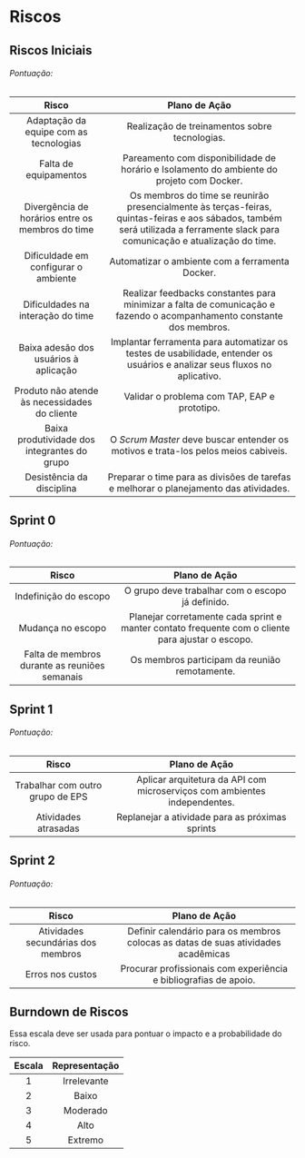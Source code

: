 # Riscos


## Riscos Iniciais

###### Pontuação:
| **Risco** |  **Plano de Ação** |
|:--------------:|:-------------------:|
|Adaptação da equipe  com as tecnologias| Realização de treinamentos sobre tecnologias.|
|Falta de equipamentos |Pareamento com disponibilidade de horário e Isolamento do ambiente do projeto com Docker.|
|Divergência de horários entre os membros do time| Os membros do time se reunirão presencialmente às terças-feiras, quintas-feiras e aos sábados, também será utilizada a ferramente slack para comunicação e atualização do time.|
|Dificuldade em configurar o ambiente| Automatizar o ambiente com a ferramenta Docker.|
|Dificuldades na interação do time| Realizar feedbacks constantes para minimizar a falta de comunicação e fazendo o acompanhamento constante dos membros.|
|Baixa adesão dos usuários à aplicação|Implantar ferramenta para automatizar os testes de usabilidade, entender os usuários e analizar seus fluxos no aplicativo. |
|Produto não atende às necessidades do cliente|Validar o problema com TAP, EAP e prototipo.|
|Baixa produtividade dos integrantes do grupo| O *Scrum Master* deve buscar entender os motivos e trata-los pelos meios cabiveis.|
|Desistência da disciplina|Preparar o time para as divisões de tarefas e melhorar o planejamento das atividades.|


## Sprint 0
###### Pontuação:

| **Risco** |  **Plano de Ação** |
|:--------------:|:-------------------:|
|Indefinição do escopo|O grupo deve trabalhar com o escopo já definido.|
|Mudança no escopo | Planejar corretamente cada sprint e manter contato frequente com o cliente para ajustar o escopo.|
|Falta de membros durante as reuniões semanais|Os membros participam da reunião remotamente.|

## Sprint 1
###### Pontuação:

| **Risco** |  **Plano de Ação** |
|:--------------:|:-------------------:|
|Trabalhar com outro grupo de EPS|Aplicar arquitetura da API com microserviços com ambientes independentes.|
|Atividades atrasadas|Replanejar a atividade para as próximas sprints|

## Sprint 2
###### Pontuação:
| **Risco** |  **Plano de Ação** |
|:--------------:|:-------------------:|
|Atividades secundárias dos membros|Definir calendário para os membros colocas as datas de suas atividades acadêmicas|
|Erros nos custos|Procurar profissionais com experiência e bibliografias de apoio.|
## Burndown de Riscos
Essa escala deve ser usada para pontuar o impacto e a probabilidade do risco.

| **Escala** |  **Representação** |
|:--------------:|:-------------------:|
|1|Irrelevante|
|2|Baixo|
|3|Moderado|
|4|Alto|
|5|Extremo|
 
